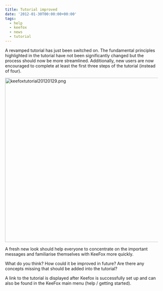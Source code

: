```yaml
---
title: Tutorial improved
date: '2012-01-30T00:00:00+00:00'
tags:
  - help
  - keefox
  - news
  - tutorial
---
```

<p>A  revamped tutorial has just been switched on. The fundamental  principles highlighted in the tutorial have not been significantly  changed but the process should now be more streamlined. Additionally,  new users are now encouraged to complete at least the first three steps   of the tutorial (instead of four).
</p>
<p><a href="/img/keefoxtutorial20120129.png" title="keefoxtutorial20120129.png"><img src="/img/keefoxtutorial20120129.png" alt="keefoxtutorial20120129.png" class="center" height="542" width="592" style=""></a> 
</p>
<p>A fresh new look should help everyone to concentrate on the  important messages and familiarise themselves with KeeFox more quickly.
</p>
<p>What do you think? How could it be improved in future? Are there any concepts missing that should be added into the tutorial?
</p>
<p>A link to the tutorial is displayed after Keefox is successfully set  up and can also be found in the KeeFox main menu (help / getting  started).</p>
